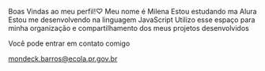 Boas Vindas ao meu perfil!♡
Meu nome é Milena
Estou estudando ma Alura 
Estou me desenvolvendo na linguagem JavaScript
Utilizo esse espaço para minha organização e compartilhamento dos meus projetos desenvolvidos 

Você pode entrar em contato comigo 

mondeck.barros@ecola.pr.gov.br
